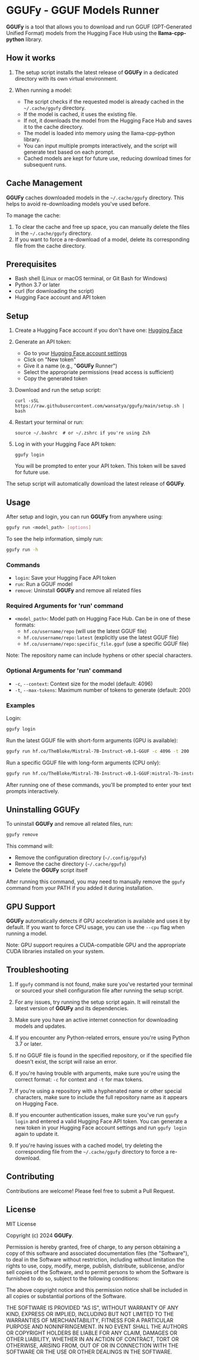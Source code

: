 # **GGUFy** - GGUF Models Runner

**GGUFy** is a tool that allows you to download and run GGUF (GPT-Generated Unified Format) models from the Hugging Face Hub using the **llama-cpp-python** library.

## How it works

1. The setup script installs the latest release of **GGUFy** in a dedicated directory with its own virtual environment.

2. When running a model:

   - The script checks if the requested model is already cached in the `~/.cache/ggufy` directory.
   - If the model is cached, it uses the existing file.
   - If not, it downloads the model from the Hugging Face Hub and saves it to the cache directory.
   - The model is loaded into memory using the llama-cpp-python library.
   - You can input multiple prompts interactively, and the script will generate text based on each prompt.
   - Cached models are kept for future use, reducing download times for subsequent runs.


## Cache Management

**GGUFy** caches downloaded models in the `~/.cache/ggufy` directory. This helps to avoid re-downloading models you've used before. 

To manage the cache:

1. To clear the cache and free up space, you can manually delete the files in the `~/.cache/ggufy` directory.
2. If you want to force a re-download of a model, delete its corresponding file from the cache directory.


## Prerequisites

- Bash shell (Linux or macOS terminal, or Git Bash for Windows)
- Python 3.7 or later
- curl (for downloading the script)
- Hugging Face account and API token

## Setup

1. Create a Hugging Face account if you don't have one: [Hugging Face](https://huggingface.co/join)

2. Generate an API token:
   - Go to your [Hugging Face account settings](https://huggingface.co/settings/tokens)
   - Click on "New token"
   - Give it a name (e.g., "**GGUFy** Runner")
   - Select the appropriate permissions (read access is sufficient)
   - Copy the generated token

3. Download and run the setup script:
   ```
   curl -sSL https://raw.githubusercontent.com/wansatya/ggufy/main/setup.sh | bash
   ```

4. Restart your terminal or run:
   ```
   source ~/.bashrc  # or ~/.zshrc if you're using Zsh
   ```

5. Log in with your Hugging Face API token:
   ```
   ggufy login
   ```
   You will be prompted to enter your API token. This token will be saved for future use.

The setup script will automatically download the latest release of **GGUFy**.

## Usage

After setup and login, you can run **GGUFy** from anywhere using:

```bash
ggufy run <model_path> [options]
```

To see the help information, simply run:

```bash
ggufy run -h
```

### Commands

- `login`: Save your Hugging Face API token
- `run`: Run a GGUF model
- `remove`: Uninstall **GGUFy** and remove all related files

### Required Arguments for 'run' command

- `<model_path>`: Model path on Hugging Face Hub. Can be in one of these formats:
  - `hf.co/username/repo` (will use the latest GGUF file)
  - `hf.co/username/repo:latest` (explicitly use the latest GGUF file)
  - `hf.co/username/repo:specific_file.gguf` (use a specific GGUF file)

Note: The repository name can include hyphens or other special characters.

### Optional Arguments for 'run' command

- `-c`, `--context`: Context size for the model (default: 4096)
- `-t`, `--max-tokens`: Maximum number of tokens to generate (default: 200)

### Examples

Login:
```bash
ggufy login
```

Run the latest GGUF file with short-form arguments (GPU is available):

```bash
ggufy run hf.co/TheBloke/Mistral-7B-Instruct-v0.1-GGUF -c 4096 -t 200
```

Run a specific GGUF file with long-form arguments (CPU only):
```bash
ggufy run hf.co/TheBloke/Mistral-7B-Instruct-v0.1-GGUF:mistral-7b-instruct-v0.1.Q4_K_M.gguf --context 4096 --max-tokens 200 --cpu
```
After running one of these commands, you'll be prompted to enter your text prompts interactively.

## Uninstalling **GGUFy**

To uninstall **GGUFy** and remove all related files, run:
```bash
ggufy remove
```

This command will:

- Remove the configuration directory (`~/.config/ggufy`)
- Remove the cache directory (`~/.cache/ggufy`)
- Delete the **GGUFy** script itself

After running this command, you may need to manually remove the `ggufy` command from your PATH if you added it during installation.

## GPU Support

**GGUFy** automatically detects if GPU acceleration is available and uses it by default. If you want to force CPU usage, you can use the `--cpu` flag when running a model.

Note: GPU support requires a CUDA-compatible GPU and the appropriate CUDA libraries installed on your system.

## Troubleshooting

1. If `ggufy` command is not found, make sure you've restarted your terminal or sourced your shell configuration file after running the setup script.

2. For any issues, try running the setup script again. It will reinstall the latest version of **GGUFy** and its dependencies.

3. Make sure you have an active internet connection for downloading models and updates.

4. If you encounter any Python-related errors, ensure you're using Python 3.7 or later.

5. If no GGUF file is found in the specified repository, or if the specified file doesn't exist, the script will raise an error.

6. If you're having trouble with arguments, make sure you're using the correct format: `-c` for context and `-t` for max tokens.

7. If you're using a repository with a hyphenated name or other special characters, make sure to include the full repository name as it appears on Hugging Face.

8. If you encounter authentication issues, make sure you've run `ggufy login` and entered a valid Hugging Face API token. You can generate a new token in your Hugging Face account settings and run `ggufy login` again to update it.

9. If you're having issues with a cached model, try deleting the corresponding file from the `~/.cache/ggufy` directory to force a re-download.

## Contributing

Contributions are welcome! Please feel free to submit a Pull Request.

## License

MIT License

Copyright (c) 2024 **GGUFy**.

Permission is hereby granted, free of charge, to any person obtaining a copy
of this software and associated documentation files (the "Software"), to deal
in the Software without restriction, including without limitation the rights
to use, copy, modify, merge, publish, distribute, sublicense, and/or sell
copies of the Software, and to permit persons to whom the Software is
furnished to do so, subject to the following conditions:

The above copyright notice and this permission notice shall be included in all
copies or substantial portions of the Software.

THE SOFTWARE IS PROVIDED "AS IS", WITHOUT WARRANTY OF ANY KIND, EXPRESS OR
IMPLIED, INCLUDING BUT NOT LIMITED TO THE WARRANTIES OF MERCHANTABILITY,
FITNESS FOR A PARTICULAR PURPOSE AND NONINFRINGEMENT. IN NO EVENT SHALL THE
AUTHORS OR COPYRIGHT HOLDERS BE LIABLE FOR ANY CLAIM, DAMAGES OR OTHER
LIABILITY, WHETHER IN AN ACTION OF CONTRACT, TORT OR OTHERWISE, ARISING FROM,
OUT OF OR IN CONNECTION WITH THE SOFTWARE OR THE USE OR OTHER DEALINGS IN THE
SOFTWARE.